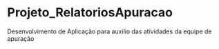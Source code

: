 # Projeto_RelatoriosApuracao
Desenvolvimento de Aplicação para auxilio das atividades da equipe de apuração
